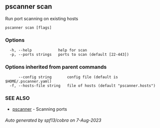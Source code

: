 ## pscanner scan

Run port scanning on existing hosts

```
pscanner scan [flags]
```

### Options

```
  -h, --help            help for scan
  -p, --ports strings   ports to scan (default [22-443])
```

### Options inherited from parent commands

```
      --config string       config file (default is $HOME/.pscanner.yaml)
  -f, --hosts-file string   file of hosts (default "pscanner.hosts")
```

### SEE ALSO

* [pscanner](pscanner.md)	 - Scanning ports

###### Auto generated by spf13/cobra on 7-Aug-2023
